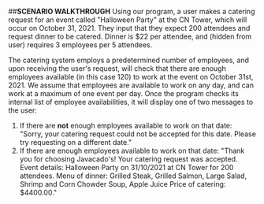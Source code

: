 ##**SCENARIO WALKTHROUGH**
Using our program, a user makes a catering request for an event called "Halloween Party" at the CN
Tower, which will occur on October 31, 2021. They input that they expect 200 attendees and request dinner to be 
catered. Dinner is $22 per attendee, and (hidden from user) requires 3 employees per 5 attendees.

The catering system employs a predetermined number of employees, and upon receiving the user's request, will check
that there are enough employees available (in this case 120) to work at the event on October 31st, 2021. We assume
that employees are available to work on any day, and can work at a maximum of one event per day. Once the program 
checks its internal list of employee availabilities, it will display one of two messages to the user:

1. If there are **not** enough employees available to work on that date: "Sorry, your catering request could not be 
accepted for this date. Please try requesting on a different date."
2. If there are enough employees available to work on that date: "Thank you for choosing Javacado's! Your catering
request was accepted. Event details: Halloween Party on 31/10/2021 at CN Tower for 200 attendees.
Menu of dinner: Grilled Steak, Grilled Salmon, Large Salad, Shrimp and Corn Chowder Soup, Apple Juice
Price of catering: $4400.00."